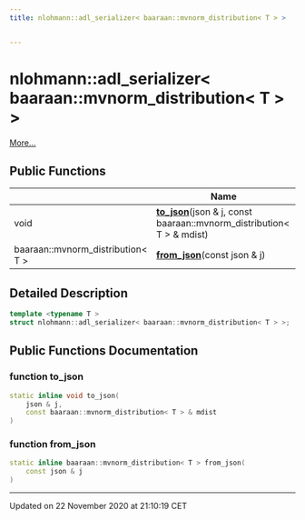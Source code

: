 ```yaml
---
title: nlohmann::adl_serializer< baaraan::mvnorm_distribution< T > >


---
```


# nlohmann::adl_serializer< baaraan::mvnorm_distribution< T > >




 [More...](#detailed-description)















## Public Functions

|                | Name           |
| -------------- | -------------- |
| void | **[to_json](/doxygen/Classes/structnlohmann_1_1adl__serializer_3_01baaraan_1_1mvnorm__distribution_3_01_t_01_4_01_4/#function-to_json)**(json & j, const baaraan::mvnorm_distribution< T > & mdist)  |
| baaraan::mvnorm_distribution< T > | **[from_json](/doxygen/Classes/structnlohmann_1_1adl__serializer_3_01baaraan_1_1mvnorm__distribution_3_01_t_01_4_01_4/#function-from_json)**(const json & j)  |








## Detailed Description

```cpp
template <typename T >
struct nlohmann::adl_serializer< baaraan::mvnorm_distribution< T > >;
```




































## Public Functions Documentation

### function to_json

```cpp
static inline void to_json(
    json & j,
    const baaraan::mvnorm_distribution< T > & mdist
)
```





























### function from_json

```cpp
static inline baaraan::mvnorm_distribution< T > from_json(
    const json & j
)
```



































-------------------------------

Updated on 22 November 2020 at 21:10:19 CET